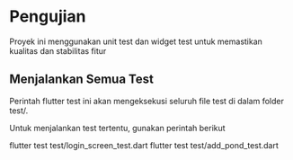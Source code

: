 # Pengujian 

Proyek ini menggunakan unit test dan widget test untuk memastikan kualitas dan stabilitas fitur 

## Menjalankan Semua Test
Perintah flutter test ini akan mengeksekusi seluruh file test di dalam folder test/.

Untuk menjalankan test tertentu, gunakan perintah berikut

flutter test test/login_screen_test.dart
flutter test test/add_pond_test.dart

